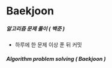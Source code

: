 # Baekjoon

##### 알고리즘 문제 풀이 ( 백준 )

- 하루에 한 문제 이상 푼 뒤 커밋

##### Algorithm problem solving ( Baekjoon )
